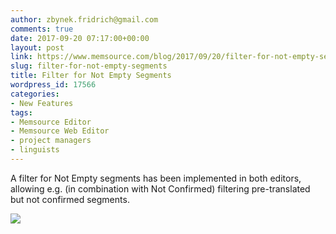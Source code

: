 ```yaml
---
author: zbynek.fridrich@gmail.com
comments: true
date: 2017-09-20 07:17:00+00:00
layout: post
link: https://www.memsource.com/blog/2017/09/20/filter-for-not-empty-segments/
slug: filter-for-not-empty-segments
title: Filter for Not Empty Segments
wordpress_id: 17566
categories:
- New Features
tags:
- Memsource Editor
- Memsource Web Editor
- project managers
- linguists
---
```


A filter for Not Empty segments has been implemented in both editors, allowing e.g. (in combination with Not Confirmed) filtering pre-translated but not confirmed segments.

[![](http://www.memsource.com/wp-content/uploads/2017/10/Not-Empty-Segment-Status-300x34.png)](http://www.memsource.com/wp-content/uploads/2017/10/Not-Empty-Segment-Status-300x34.png)
